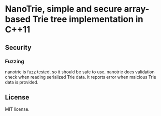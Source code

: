 # NanoTrie, simple and secure array-based Trie tree implementation in C++11

## Security

### Fuzzing

nanotrie is fuzz tested, so it should be safe to use.
nanotrie does validation check when reading serialized Trie data. It reports error when malcious Trie data is provided.

## License

MIT license.
